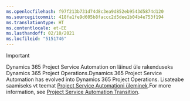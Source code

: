 ```yaml
---
ms.openlocfilehash: f97f213b731d74d8c3ea9d852eb9543d5874d120
ms.sourcegitcommit: 418fa1fe9d605b8faccc2d5dee1b04b4e753f194
ms.translationtype: HT
ms.contentlocale: et-EE
ms.lasthandoff: 02/10/2021
ms.locfileid: "5151746"
---
```

> [!IMPORTANT]
> <span data-ttu-id="7e3c3-101">Dynamics 365 Project Service Automation on läinud üle rakenduseks Dynamics 365 Project Operations.</span><span class="sxs-lookup"><span data-stu-id="7e3c3-101">Dynamics 365 Project Service Automation has evolved into Dynamics 365 Project Operations.</span></span> <span data-ttu-id="7e3c3-102">Lisateabe saamiseks vt teemat [Project Service Automationi üleminek](https://dynamics.microsoft.com/en-us/project-service-automation/overview/).</span><span class="sxs-lookup"><span data-stu-id="7e3c3-102">For more information, see [Project Service Automation Transition](https://dynamics.microsoft.com/en-us/project-service-automation/overview/).</span></span>
